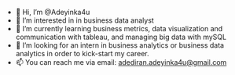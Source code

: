 - 👋 Hi, I’m @Adeyinka4u
- 👀 I’m interested in in business data analyst
- 🌱 I’m currently learning business metrics, data visualization and communication with tableau, and managing big data with mySQL
- 💞️ I’m looking for an intern in business analytics or business data analytics in order to kick-start my career. 
- 📫 You can reach me via email: adediran.adeyinka4u@gmail.com

<!---
Adeyinka4u/Adeyinka4u is a ✨ special ✨ repository because its `README.md` (this file) appears on your GitHub profile.
You can click the Preview link to take a look at your changes.
--->
